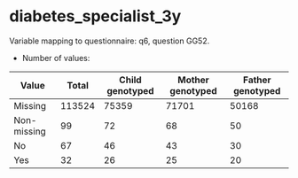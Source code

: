 # diabetes_specialist_3y
Variable mapping to questionnaire: q6, question GG52.
- Number of values:

| Value | Total | Child genotyped | Mother genotyped | Father genotyped |
| ----- | ----- | --------------- | ---------------- | ---------------- |
| Missing | 113524 | 75359 | 71701 | 50168 |
| Non-missing | 99 | 72 | 68 | 50 |
| No | 67 | 46 | 43 |30 |
| Yes | 32 | 26 | 25 |20 |



